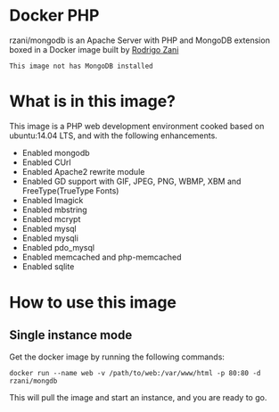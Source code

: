 # Docker PHP

rzani/mongodb is an Apache Server with PHP and MongoDB extension boxed in a Docker
image built by [Rodrigo Zani](http://rodrigozani.com.br)

```
This image not has MongoDB installed
```

# What is in this image?

This image is a PHP web development environment cooked based on ubuntu:14.04 LTS, and with the following enhancements.

 - Enabled mongodb
 - Enabled CUrl
 - Enabled Apache2 rewrite module
 - Enabled GD support with GIF, JPEG, PNG, WBMP, XBM and FreeType(TrueType Fonts)
 - Enabled Imagick
 - Enabled mbstring
 - Enabled mcrypt
 - Enabled mysql
 - Enabled mysqli
 - Enabled pdo_mysql
 - Enabled memcached and php-memcached
 - Enabled sqlite


# How to use this image

## Single instance mode

Get the docker image by running the following commands:

```shell
docker run --name web -v /path/to/web:/var/www/html -p 80:80 -d rzani/mongdb
```

This will pull the image and start an instance, and you are ready to go.
